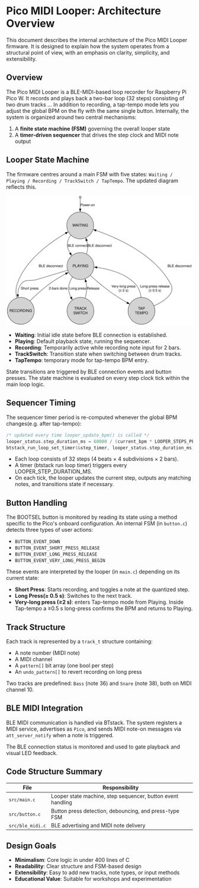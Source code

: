 # Pico MIDI Looper: Architecture Overview

This document describes the internal architecture of the Pico MIDI Looper firmware. It is designed to explain how the system operates from a structural point of view, with an emphasis on clarity, simplicity, and extensibility.

## Overview

The Pico MIDI Looper is a BLE-MIDI-based loop recorder for Raspberry Pi Pico W.
It records and plays back a two-bar loop (32 steps) consisting of two drum tracks … In addition to recording, a tap-tempo mode lets you adjust the global BPM on the fly with the same single button.
Internally, the system is organized around two central mechanisms:

1. A **finite state machine (FSM)** governing the overall looper state
2. A **timer-driven sequencer** that drives the step clock and MIDI note output

## Looper State Machine

The firmware centres around a main FSM with five states: `Waiting / Playing / Recording / TrackSwitch / TapTempo`. The updated diagram reflects this.

![Looper FSM](looper_fsm.svg)

- **Waiting**: Initial idle state before BLE connection is established.
- **Playing**: Default playback state, running the sequencer.
- **Recording**: Temporarily active while recording note input for 2 bars.
- **TrackSwitch**: Transition state when switching between drum tracks.
- **TapTempo**: temporary mode for tap-tempo BPM entry.


State transitions are triggered by BLE connection events and button presses. The state machine is evaluated on every step clock tick within the main loop logic.

## Sequencer Timing

The sequencer timer period is re-computed whenever the global BPM changes(e.g. after tap-tempo):

```c
/* updated every time looper_update_bpm() is called */
looper_status.step_duration_ms = 60000 / (current_bpm * LOOPER_STEPS_PER_BEAT);
btstack_run_loop_set_timer(&step_timer, looper_status.step_duration_ms);
```

- Each loop consists of 32 steps (4 beats × 4 subdivisions × 2 bars).
- A timer (btstack run loop timer) triggers every LOOPER\_STEP\_DURATION\_MS.
- On each tick, the looper updates the current step, outputs any matching notes, and transitions state if necessary.

## Button Handling

The BOOTSEL button is monitored by reading its state using a method specific to the Pico's onboard configuration.
An internal FSM (in `button.c`) detects three types of user actions:

- `BUTTON_EVENT_DOWN`
- `BUTTON_EVENT_SHORT_PRESS_RELEASE`
- `BUTTON_EVENT_LONG_PRESS_RELEASE`
- `BUTTON_EVENT_VERY_LONG_PRESS_BEGIN`

These events are interpreted by the looper (in `main.c`) depending on its current state:

- **Short Press**: Starts recording, and toggles a note at the quantized step.
- **Long Press(≥ 0.5 s)**: Switches to the next track.
- **Very-long press (≥2 s)**: enters Tap-tempo mode from Playing. Inside Tap-tempo a ≥0.5 s long-press confirms the BPM and returns to Playing.

## Track Structure

Each track is represented by a `track_t` structure containing:

- A note number (MIDI note)
- A MIDI channel
- A `pattern[]` bit array (one bool per step)
- An `undo_pattern[]` to revert recording on long press

Two tracks are predefined: `Bass` (note 36) and `Snare` (note 38), both on MIDI channel 10.

## BLE MIDI Integration

BLE MIDI communication is handled via BTstack. The system registers a MIDI service, advertises as `Pico`, and sends MIDI note-on messages via `att_server_notify` when a note is triggered.

The BLE connection status is monitored and used to gate playback and visual LED feedback.

## Code Structure Summary

| File             | Responsibility                                              |
| ---------------- | ----------------------------------------------------------- |
| `src/main.c`     | Looper state machine, step sequencer, button event handling |
| `src/button.c`   | Button press detection, debouncing, and press-type FSM      |
| `src/ble_midi.c` | BLE advertising and MIDI note delivery                      |

## Design Goals

- **Minimalism**: Core logic in under 400 lines of C
- **Readability**: Clear structure and FSM-based design
- **Extensibility**: Easy to add new tracks, note types, or input methods
- **Educational Value**: Suitable for workshops and experimentation
